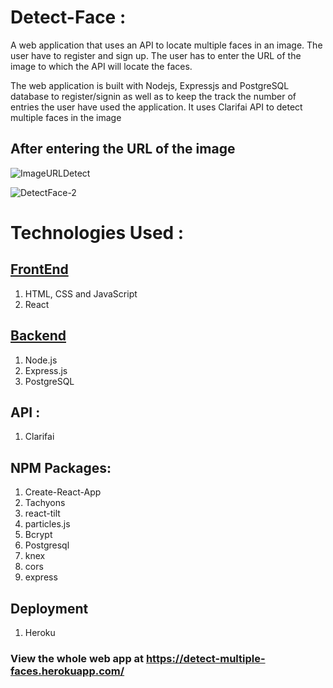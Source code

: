 # Detect-Face : 
A web application that uses an API to locate multiple faces in an image. 
The user have to register and sign up. The user has to enter the URL of the image to which the API will locate the faces.

The web application is built with Nodejs, Expressjs and PostgreSQL database to register/signin as well as to keep the track the number of entries the user have used the application. It uses Clarifai API to detect multiple faces in the image

## After entering the URL of the image

![ImageURLDetect](https://user-images.githubusercontent.com/77842816/113438986-4f3cd200-9407-11eb-9e5a-fa6fdf502278.jpg)

![DetectFace-2](https://user-images.githubusercontent.com/77842816/113439074-71365480-9407-11eb-951e-11af4967d19c.jpg)


# Technologies Used :
## [FrontEnd](https://github.com/Lmath2001/DetectFace-frontend)
1. HTML, CSS and JavaScript
2. React

## [Backend](https://github.com/Lmath2001/DetectFace-backend)
1. Node.js
2. Express.js
3. PostgreSQL

## API :
1. Clarifai

## NPM Packages:
1. Create-React-App
2. Tachyons
3. react-tilt
4. particles.js
5. Bcrypt
6. Postgresql
7. knex
8. cors
9. express

## Deployment  
1. Heroku

### View the whole web app at https://detect-multiple-faces.herokuapp.com/














